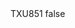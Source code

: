 <?xml version="1.0" encoding="UTF-8"?>
<CustomMetadata xmlns="http://soap.sforce.com/2006/04/metadata">
    <label>TXU851</label>
    <protected>false</protected>
</CustomMetadata>

